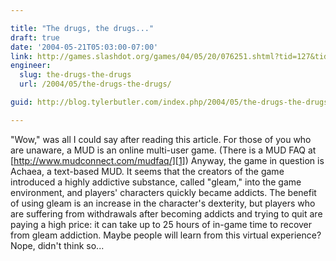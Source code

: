 ```yaml
---

title: "The drugs, the drugs..."
draft: true
date: '2004-05-21T05:03:00-07:00'
link: http://games.slashdot.org/games/04/05/20/076251.shtml?tid=127&tid=186&tid=206&tid=209
engineer:
  slug: the-drugs-the-drugs
  url: /2004/05/the-drugs-the-drugs/

guid: http://blog.tylerbutler.com/index.php/2004/05/the-drugs-the-drugs/

---
```


"Wow," was all I could say after reading this article. For those of you who
are unaware, a MUD is an online multi-user game. (There is a MUD FAQ at
[http://www.mudconnect.com/mudfaq/][1]) Anyway, the game in question is
Achaea, a text-based MUD. It seems that the creators of the game introduced a
highly addictive substance, called "gleam," into the game environment, and
players' characters quickly became addicts. The benefit of using gleam is an
increase in the character's dexterity, but players who are suffering from
withdrawals after becoming addicts and trying to quit are paying a high price:
it can take up to 25 hours of in-game time to recover from gleam addiction.
Maybe people will learn from this virtual experience? Nope, didn't think so...

   [1]: http://www.mudconnect.com/mudfaq/
